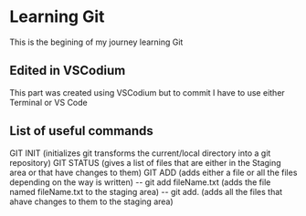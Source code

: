 # Learning Git

This is the begining of my journey learning Git

## Edited in VSCodium

This part was created using VSCodium but to commit I have to use either Terminal or VS Code

## List of useful commands

GIT INIT (initializes git transforms the current/local directory into a git repository)
GIT STATUS (gives a list of files that are either in the Staging area or that have changes to them)
GIT ADD (adds either a file or all the files depending on the way is written)
-- git add fileName.txt (adds the file named fileName.txt to the staging area)
-- git add. (adds all the files that ahave changes to them to the staging area)
